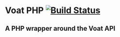 # Voat PHP [![Build Status](https://travis-ci.org/devsi/voat-php.svg?branch=master)](https://travis-ci.org/devsi/voat-php)
## A PHP wrapper around the Voat API
